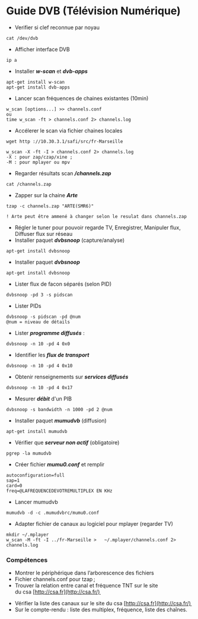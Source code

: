 # Guide DVB (Télévision Numérique)

* Verifier si clef reconnue par noyau
```
cat /dev/dvb
```
* Afficher interface DVB
```
ip a
```
* Installer ***w-scan*** et ***dvb-apps***
```
apt-get install w-scan
apt-get install dvb-apps
```
* Lancer scan fréquences de chaines existantes (10min)
```
w_scan [options...] >> channels.conf
ou
time w_scan -ft > channels.conf 2> channels.log
```
* Accélerer le scan via fichier chaines locales
```
wget http ://10.30.3.1/safi/src/fr-Marseille

w_scan -X -ft -I > channels.conf 2> channels.log
-X : pour zap/czap/xine ;
-M : pour mplayer ou mpv
```
* Regarder résultats scan ***/channels.zap***
```
cat /channels.zap
```
* Zapper sur la chaine ***Arte***
```
tzap -c channels.zap "ARTE(SMR6)"

! Arte peut être ammené à changer selon le resulat dans channels.zap
```
* Régler le tuner pour pouvoir regarde TV, Enregistrer, Manipuler flux, Diffuser flux sur réseau
* Installer paquet ***dvbsnoop*** (capture/analyse)
```
apt-get install dvbsnoop
```
* Installer paquet ***dvbsnoop***
```
apt-get install dvbsnoop
```
* Lister flux de facon séparés (selon PID)
```
dvbsnoop -pd 3 -s pidscan
```
* Lister PIDs 
```
dvbsnoop -s pidscan -pd @num
@num = niveau de détails
```
* Lister ***programme diffusés*** :
```
dvbsnoop -n 10 -pd 4 0x0
```
* Identifier les ***flux de transport***
```
dvbsnoop -n 10 -pd 4 0x10
```
* Obtenir renseignements sur ***services diffusés***
```
dvbsnoop -n 10 -pd 4 0x17
```
* Mesurer ***débit*** d'un PIB
```
dvbsnoop -s bandwidth -n 1000 -pd 2 @num
```
* Installer paquet ***mumudvb*** (diffusion)
```
apt-get install mumudvb
```
* Vérifier que ***serveur non actif*** (obligatoire)
```
pgrep -la mumudvb
```
* Créer fichier ***mumu0.conf*** et remplir
```
autoconfiguration=full
sap=1
card=0
freq=@LAFREQUENCEDEVOTREMULTIPLEX EN KHz
```
* Lancer mumudvb
```
mumudvb -d -c .mumudvbrc/mumu0.conf
```
* Adapter fichier de canaux au logiciel pour mplayer (regarder TV)
```
mkdir ~/.mplayer
w_scan -M -ft -I ../fr-Marseille >   ~/.mplayer/channels.conf 2> channels.log
```
### Compétences
* Montrer le périphérique dans l’arborescence des fichiers    
* Fichier channels.conf pour tzap ;
* Trouver la relation entre canal et fréquence TNT sur le site du csa [http://csa.fr](http://csa.fr/) 
- Vérifier la liste des canaux sur le site du csa [http://csa.fr](http://csa.fr/)  
- Sur le compte-rendu : liste des multiplex, fréquence, liste des chaînes.

